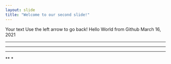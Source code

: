 ```yaml
---
layout: slide
title: "Welcome to our second slide!"
---
```

Your text
Use the left arrow to go back!
Hello World from Github
March 16, 2021
*****
****
***
**
*
